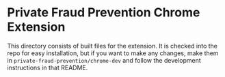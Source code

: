 # Private Fraud Prevention Chrome Extension

This directory consists of built files for the extension. It is checked into the repo for easy installation, but if you want to make any changes, make them in `private-fraud-prevention/chrome-dev` and follow the development instructions in that README.
